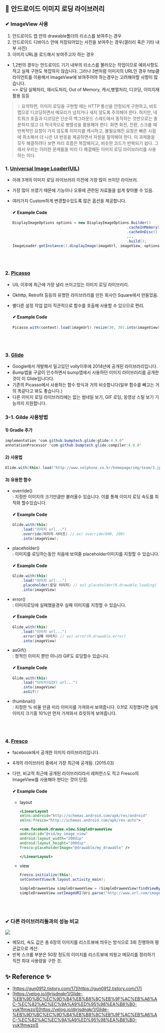 
## 📌 안드로이드 이미지 로딩 라이브러리


### ✔ ImageView 사용 

1. 안드로이드 앱 안의 drawable폴더의 리소스를 보여주는 경우
2. 안드로이드 디바이스 안에 저장되어있는 사진을 보여주는 경우(갤러리 혹은 기타 내부 사진)
3. 이미지 URL을 로드해서 보여주고자 하는 경우

- 1,2번의 경우는 안드로이드 기기 내부의 리소스를 불러오는 작업이므로 예외사항도 적고 실제 구현도 복잡하지 않습니다.
그러나 3번처럼 이미지의 URL인 경우 http클라이언트를 이용해서 ImageView에 보여주어야 하는경우는 고려해야할 사항이 많습니다.   
    => 로딩 실패처리, 재시도처리, Out of Memory, 캐시,병렬처리, 디코딩, 이미지재활용 등등

 
> 💡 요약하면, 이미지 로딩을 구현할 때는 HTTP 통신을 안정되게 구현하고, 비트맵으로 디코딩하면서 메모리가 넘치거나 새지 않도록 주의해야 한다. 하지만, 네트워크 호출과 디코딩은 단순히 백그라운드 스레드에서 동작하는 것만으로는 충분하지 않고 더 적극적으로 병렬성을 활용해야 한다. 화면 회전, 전환, 스크롤 때 반복적인 요청이 가지 않도록 이미지를 캐시하고, 불필요해진 요청은 빠른 시점에 취소해서 더 나은 UI 반응을 제공하면서 자원을 절약해야 한다. 이 과제들을 모두 해결하려다 보면 처리 흐름은 복잡해지고, 비슷한 코드가 반복되기 쉽다.
그래서 우리는 이러한 문제들을 미리 다 해결해둔 이미지 로딩 라이브러리를 사용하는 이다.


### 1. [Universal Image Loader(UIL)](https://github.com/nostra13/Android-Universal-Image-Loader)

- 아래 3개의 이미지 로딩 라이브러리 이전에 가장 많이 쓰이던 라이브러.
- 가장 많이 쓰였기 때문에 기능이나 오류에 관련된 자료들을 쉽게 찾아볼 수 있음.
- 여러가지 Custom하게 변경할수있도록 많은 옵션을 제공합니다.

    #### ✔ Example Code
    ```java
    DisplayImageOptions options = new DisplayImageOptions.Builder() 
                                                        .cacheInMemory() 
                                                        .cacheOnDisc() 
                                                        ... 
                                                        .build(); 
    ImageLoader.getInstance().displayImage(imageUrl, imageView, options);
    ```


<br><br>



### 2. [Picasso](http://square.github.io/picasso/)

- UIL 이후에 최근에 가장 널리 쓰이고있는 이미지 로딩 라이브러리.
- Okhttp, Retrofit 등등의 유명한 라이브러리를 만든 회사인 Square에서 만들었음.
- 별다른 설정 작업 없이 직관적으로 함수를 호출해 사용할 수 있으므로 편리.

    #### ✔ Example Code

    ```java
    Picasso.with(context).load(imageUrl).resize(30, 30).into(imageView);
    ```


<br><br>



### 3. [Glide](https://github.com/bumptech/glide)

- Google에서 개발해서 밀고있던 volly이후에 2014년에 공개된 라이브러리입니다.
- Bump앱을 구글이 인수하면서 bump앱에서 사용하던 이미지 라이브러리를 공개한것이 이 Glide입니다다.
- 기존의 Picasso에서 사용하는 함수 방식과 거의 비슷합니다(일부 함수를 빼고는 거의 똑같다고 봐도 좋습니다.)
- 다른 이미지 로딩 라이브러리에는 없는 썸네일 보기, GIF 로딩, 동영상 스틸 보기 기능까지 지원합니다.

### 3-1. Gilde 사용방법

#### 1) Gradle 추가

```java
implementation 'com.github.bumptech.glide:glide:4.9.0'
annotationProcessor 'com.github.bumptech.glide:compiler:4.9.0'
```


#### 2) 사용법

```java
Glide.with(this).load("http://www.selphone.co.kr/homepage/img/team/3.jpg").into(imageView);
```


#### 3) 유용한 함수

- override()   
: 지정한 이미지의 크기만큼만 불러올수 있습니다. 이를 통해 이미지 로딩 속도를 최적화 할수있습니다.
  #### ✔ Example Code

    ```java
    Glide.with(this)
        .load("이미지 url...")
        .override(이미지 사이즈) // ex) override(600, 200)
        .into(imageView);
    ```


- placeholder()   
: 이미지를 로딩하는동안 처음에 보여줄 placeholder이미지를 지정할 수 있습니다.
  #### ✔ Example Code

    ```java
    Glide.with(this)
        .load("이미지 url...")
        .placeholder(로딩 이미지) // ex) placeholder(R.drawable.loading)
        .into(imageView)
    ```  
  
- error()   
: 이미지로딩에 실패했을경우 실패 이미지를 지정할 수 있습니다.
  #### ✔ Example Code

    ```java
    Glide.with(this)
        .load("이미지 url...")
        .error(실패 이미지) // ex) error(R.drawable.error)
        .into(imageView)
    ```  

- asGif()   
: 정적인 이미지 뿐만 아니라 GIF도 로딩할수 있습니다.
  #### ✔ Example Code

    ```java
    Glide.with(this)
        .load("이미지(GIF) url...")
        .into(imageView)
        .asGif()
    ```
  
- thumbnail()   
  : 지정한 % 비율 만큼 미리 이미지를 가져와서 보여줍니다. 0.1f로 지정했다면 실제 이미지 크기중 10%만 먼저 가져와서 흐릿하게 보여줍니다.


<br><br>



### 4. [Fresco](http://frescolib.org/index.html)

- facebook에서 공개한 이미지 라이브러리입니다.
- 4개의 라이브러리 중에서 가장 최근에 공개됨. (2015.03)
- 다만, 비교적 최근에 공개된 라이브러리라서 레퍼런스도 적고 Fresco의 ImageView를 사용해아 한다는 것이 단점.   
     
    #### ✔ Example Code
    
    - layout
        ```xml
        <LinearLayout
        xmlns:android="http://schemas.android.com/apk/res/android"
        xmlns:fresco="http://schemas.android.com/apk/res-auto">
        
        <com.facebook.drawee.view.SimpleDraweeView
        android:id="@+id/my_image_view"
        android:layout_width="200dip"
        android:layout_height="200dip"
        fresco:placeholderImage="@drawable/my_drawable" />
        
        </LinearLayout>
        ```
    
    - view
        ```java
        Fresco.initialize(this);
        setContentView(R.layout.activity_main);
        
        SimpleDraweeView simpleDraweeView = (SimpleDraweeView)findViewById(R.id.my_image_view);
        simpleDraweeView.setImageURI(Uri.parse("http://www.url.com/image.png"));
        ```



<br><br>



### ✔ 다른 라이브러리들과의 성능 비교

![](../../image/image-library-img1.png)

- 메모리, 속도 값은 총 6장의 이미지를 리스트뷰에 띄우는 방식으로 3회 진행하여 평균값으로 계산.
- 반복 스크롤 부분은 50장 정도의 이미지를 리스트뷰에 띄웠고 메모리를 정리하기 직전 최대 사용량을 구한 것.






## ✨ Reference ✨

- [https://gun0912.tistory.com/17](https://gun0912.tistory.com/17)
- [https://velog.io/@rjsdnqkr1/Glide-%EB%9D%BC%EC%9D%B4%EB%B8%8C%EB%9F%AC%EB%A6%AC-%EC%82%AC%EC%9A%A9%ED%95%98%EA%B8%B0-yuk1fmwzo1](https://velog.io/@rjsdnqkr1/Glide-%EB%9D%BC%EC%9D%B4%EB%B8%8C%EB%9F%AC%EB%A6%AC-%EC%82%AC%EC%9A%A9%ED%95%98%EA%B8%B0-yuk1fmwzo1)
